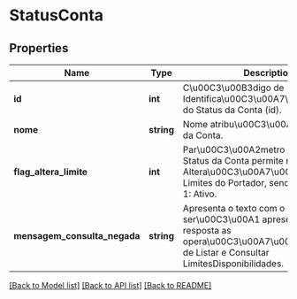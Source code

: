 # StatusConta

## Properties
Name | Type | Description | Notes
------------ | ------------- | ------------- | -------------
**id** | **int** | C\u00C3\u00B3digo de Identifica\u00C3\u00A7\u00C3\u00A3o do Status da Conta (id). | 
**nome** | **string** | Nome atribu\u00C3\u00ADdo ao Status da Conta. | 
**flag_altera_limite** | **int** | Par\u00C3\u00A2metro que define se o Status da Conta permite realizar a Altera\u00C3\u00A7\u00C3\u00A3o de Limites do Portador, sendo: 0: Inativo e 1: Ativo. | 
**mensagem_consulta_negada** | **string** | Apresenta o texto com o motivo que ser\u00C3\u00A1 apresentado na resposta as opera\u00C3\u00A7\u00C3\u00B5es de Listar e Consultar LimitesDisponibilidades. | [optional] 

[[Back to Model list]](../README.md#documentation-for-models) [[Back to API list]](../README.md#documentation-for-api-endpoints) [[Back to README]](../README.md)


